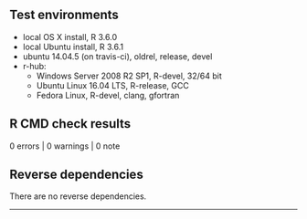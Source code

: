 ## Test environments
* local OS X install, R 3.6.0
* local Ubuntu install, R 3.6.1
* ubuntu 14.04.5 (on travis-ci), oldrel, release, devel
* r-hub:
    * Windows Server 2008 R2 SP1, R-devel, 32/64 bit
    * Ubuntu Linux 16.04 LTS, R-release, GCC
    * Fedora Linux, R-devel, clang, gfortran
    
## R CMD check results

0 errors | 0 warnings | 0 note

## Reverse dependencies

There are no reverse dependencies.

---

